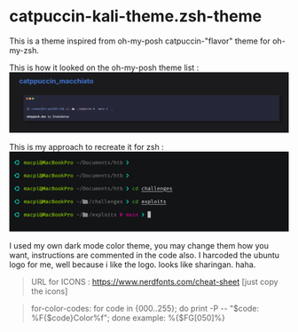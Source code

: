 # catpuccin-kali-theme.zsh-theme
This is a theme inspired from oh-my-posh catpuccin-"flavor" theme for oh-my-zsh. 

This is how it looked on the oh-my-posh theme list :
![Oh-my-posh-catpuccn-theme](oh-my-posh-catpuccin-theme.png)

This is my approach to recreate it for zsh :
![POSHCatpuccinInspiredTheme](POSHCatpuccinInspiredTheme.png)

I used my own dark mode color theme, you may change them how you want, instructions are commented in the code also. I harcoded the ubuntu logo for me, well because i like the logo. looks like sharingan. haha.  


> URL for ICONS : https://www.nerdfonts.com/cheat-sheet [just copy the icons]


> for-color-codes: for code in {000..255}; do print -P -- "$code: %F{$code}Color%f"; done
> example: %{$FG[050]%}
